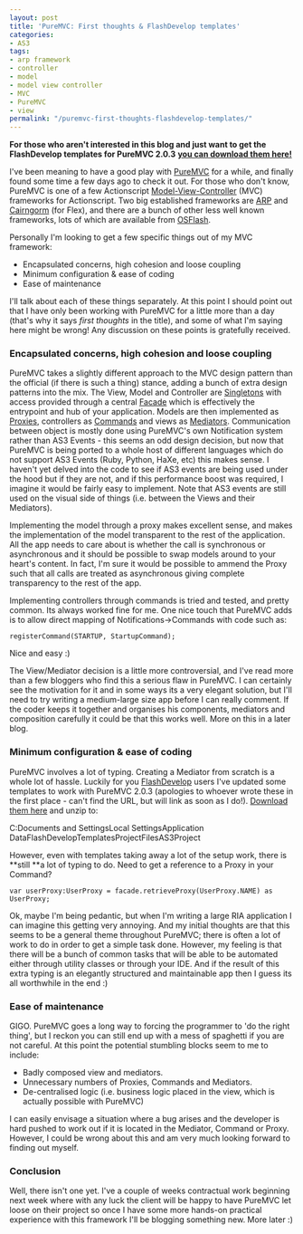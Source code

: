 ```yaml
---
layout: post
title: 'PureMVC: First thoughts & FlashDevelop templates'
categories:
- AS3
tags:
- arp framework
- controller
- model
- model view controller
- MVC
- PureMVC
- view
permalink: "/puremvc-first-thoughts-flashdevelop-templates/"
---
```


**For those who aren't interested in this blog and just want to get the FlashDevelop templates for PureMVC 2.0.3** [**you can download them here!**](/assets/uploads/2008/05/puremvcflashdeveloptemplates.zip)

I've been meaning to have a good play with [PureMVC](http://puremvc.org/) for a while, and finally found some time a few days ago to check it out. For those who don't know, PureMVC is one of a few Actionscript [Model-View-Controller](http://en.wikipedia.org/wiki/Model-view-controller) (MVC) frameworks for Actionscript. Two big established frameworks are [ARP](http://osflash.org/projects/arp) and [Cairngorm](http://labs.adobe.com/wiki/index.php/Cairngorm) (for Flex), and there are a bunch of other less well known frameworks, lots of which are available from [OSFlash](http://osflash.org/).

Personally I'm looking to get a few specific things out of my MVC framework:

- Encapsulated concerns, high cohesion and loose coupling
- Minimum configuration & ease of coding
- Ease of maintenance

I'll talk about each of these things separately. At this point I should point out that I have only been working with PureMVC for a little more than a day (that's why it says *first thoughts* in the title), and some of what I'm saying here might be wrong! Any discussion on these points is gratefully received.

### Encapsulated concerns, high cohesion and loose coupling

PureMVC takes a slightly different approach to the MVC design pattern than the official (if there is such a thing) stance, adding a bunch of extra design patterns into the mix. The View, Model and Controller are [Singletons](https://en.wikipedia.org/wiki/Singleton_pattern) with access provided through a central [Facade](https://en.wikipedia.org/wiki/Facade_pattern) which is effectively the entrypoint and hub of your application. Models are then implemented as [Proxies](https://en.wikipedia.org/wiki/Proxy_pattern), controllers as [Commands](https://en.wikipedia.org/wiki/Command_pattern) and views as [Mediators](https://en.wikipedia.org/wiki/Mediator_pattern). Communication between object is mostly done using PureMVC's own Notification system rather than AS3 Events - this seems an odd design decision, but now that PureMVC is being ported to a whole host of different languages which do not support AS3 Events (Ruby, Python, HaXe, etc) this makes sense. I haven't yet delved into the code to see if AS3 events are being used under the hood but if they are not, and if this performance boost was required, I imagine it would be fairly easy to implement. Note that AS3 events are still used on the visual side of things (i.e. between the Views and their Mediators).

Implementing the model through a proxy makes excellent sense, and makes the implementation of the model transparent to the rest of the application. All the app needs to care about is whether the call is synchronous or asynchronous and it should be possible to swap models around to your heart's content. In fact, I'm sure it would be possible to ammend the Proxy such that all calls are treated as asynchronous giving complete transparency to the rest of the app.

Implementing controllers through commands is tried and tested, and pretty common. Its always worked fine for me. One nice touch that PureMVC adds is to allow direct mapping of Notifications->Commands with code such as:

```as3
registerCommand(STARTUP, StartupCommand);
```

Nice and easy :)

The View/Mediator decision is a little more controversial, and I've read more than a few bloggers who find this a serious flaw in PureMVC. I can certainly see the motivation for it and in some ways its a very elegant solution, but I'll need to try writing a medium-large size app before I can really comment. If the coder keeps it together and organises his components, mediators and composition carefully it could be that this works well. More on this in a later blog.

### Minimum configuration & ease of coding

PureMVC involves a lot of typing. Creating a Mediator from scratch is a whole lot of hassle. Luckily for you [FlashDevelop](https://www.flashdevelop.org) users I've updated some templates to work with PureMVC 2.0.3 (apologies to whoever wrote these in the first place - can't find the URL, but will link as soon as I do!). [Download them here](/assets/uploads/2008/05/puremvcflashdeveloptemplates.zip) and unzip to:

C:Documents and Settings<user>Local SettingsApplication DataFlashDevelopTemplatesProjectFilesAS3Project

However, even with templates taking away a lot of the setup work, there is **still **a lot of typing to do. Need to get a reference to a Proxy in your Command?

```as3
var userProxy:UserProxy = facade.retrieveProxy(UserProxy.NAME) as UserProxy;
```

Ok, maybe I'm being pedantic, but when I'm writing a large RIA application I can imagine this getting very annoying. And my initial thoughts are that this seems to be a general theme throughout PureMVC; there is often a lot of work to do in order to get a simple task done. However, my feeling is that there will be a bunch of common tasks that will be able to be automated either through utility classes or through your IDE. And if the result of this extra typing is an elegantly structured and maintainable app then I guess its all worthwhile in the end :)

### Ease of maintenance

GIGO. PureMVC goes a long way to forcing the programmer to 'do the right thing', but I reckon you can still end up with a mess of spaghetti if you are not careful. At this point the potential stumbling blocks seem to me to include:

- Badly composed view and mediators.
- Unnecessary numbers of Proxies, Commands and Mediators.
- De-centralised logic (i.e. business logic placed in the view, which is actually possible with PureMVC)

I can easily envisage a situation where a bug arises and the developer is hard pushed to work out if it is located in the Mediator, Command or Proxy. However, I could be wrong about this and am very much looking forward to finding out myself.

### Conclusion

Well, there isn't one yet. I've a couple of weeks contractual work beginning next week where with any luck the client will be happy to have PureMVC let loose on their project so once I have some more hands-on practical experience with this framework I'll be blogging something new. More later :)
